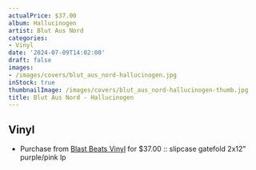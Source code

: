 ```yaml
---
actualPrice: $37.00
album: Hallucinogen
artist: Blut Aus Nord
categories:
- Vinyl
date: '2024-07-09T14:02:00'
draft: false
images:
- /images/covers/blut_aus_nord-hallucinogen.jpg
inStock: true
thumbnailImage: /images/covers/blut_aus_nord-hallucinogen-thumb.jpg
title: Blut Aus Nord - Hallucinogen
---
```


## Vinyl
* Purchase from [Blast Beats Vinyl](https://blastbeatsvinyl.com/products/blut-aus-nord-hallucinogen-slipcase-gatefold-2x12-purple-pink-lp-1) for $37.00 :: slipcase gatefold 2x12" purple/pink lp
